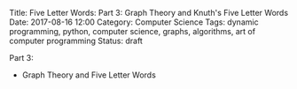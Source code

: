 Title: Five Letter Words: Part 3: Graph Theory and Knuth's Five Letter Words
Date: 2017-08-16 12:00
Category: Computer Science
Tags: dynamic programming, python, computer science, graphs, algorithms, art of computer programming
Status: draft

Part 3:
* Graph Theory and Five Letter Words




